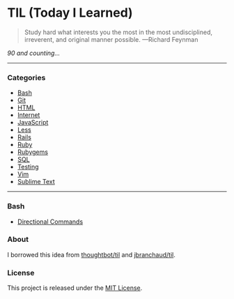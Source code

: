 # TIL (Today I Learned)

> Study hard what interests you the most in the most undisciplined, irreverent,
> and original manner possible. —Richard Feynman

_90 and counting..._

---

### Categories

- [Bash](#bash)
- [Git](#git)
- [HTML](#html)
- [Internet](#internet)
- [JavaScript](#javascript)
- [Less](#less)
- [Rails](#rails)
- [Ruby](#ruby)
- [Rubygems](#rubygems)
- [SQL](#sql)
- [Testing](#testing)
- [Vim](#vim)
- [Sublime Text](#sublime)

---

### Bash

- [Directional Commands](bash/directional-commands.md)

### About

I borrowed this idea from [thoughtbot/til](https://github.com/thoughtbot/til)
and [jbranchaud/til](https://github.com/jbranchaud/til).

### License

This project is released under the [MIT
License](http://www.opensource.org/licenses/MIT).
